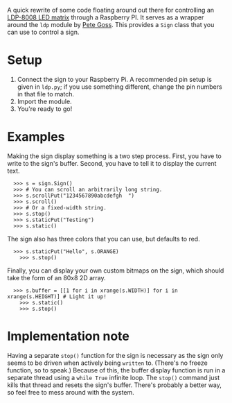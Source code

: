A quick rewrite of some code floating around out there for controlling an [LDP-8008 LED matrix](https://www.embeddedadventures.com/LED_matrix_display_LDP-8008.html) through a Raspberry PI. It serves as a wrapper around the `ldp` module by [Pete Goss](http://www.embeddedadventures.com/Tutorials/tutorials_detail/184). This provides a `Sign` class that you can use to control a sign.

# Setup
1. Connect the sign to your Raspberry Pi. A recommended pin setup is given in `ldp.py`; if you use something different, change the pin numbers in that file to match.
2. Import the module.
3. You're ready to go!

# Examples
Making the sign display something is a two step process. First, you have to write to the sign's buffer. Second, you have to tell it to display the current text.
```
  >>> s = sign.Sign()
  >>> # You can scroll an arbitrarily long string.
  >>> s.scrollPut("1234567890abcdefgh  ")
  >>> s.scroll()
  >>> # Or a fixed-width string.
  >>> s.stop()
  >>> s.staticPut("Testing")
  >>> s.static()
```
The sign also has three colors that you can use, but defaults to red.
```
  >>> s.staticPut("Hello", s.ORANGE)
	>>> s.stop()
```	
Finally, you can display your own custom bitmaps on the sign, which should take the form of an 80x8 2D array.
```
  >>> s.buffer = [[1 for i in xrange(s.WIDTH)] for i in xrange(s.HEIGHT)] # Light it up!
	>>> s.static()
	>>> s.stop()
```	
# Implementation note
Having a separate `stop()` function for the sign is necessary as the sign only seems to be driven when actively being `written` to. (There's no freeze function, so to speak.) Because of this, the buffer display function is run in a separate thread using a `while True` infinite loop. The `stop()` command just kills that thread and resets the sign's buffer. There's probably a better way, so feel free to mess around with the system.


	
